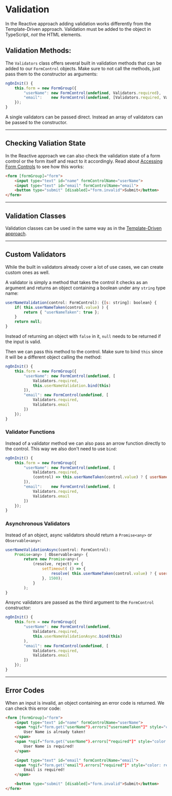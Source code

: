 # Validation
In the Reactive approach adding validation works differently from the Template-Driven approach. Validation must be added to the object in TypeScript, *not* the HTML elements.

## Validation Methods:
The `Validators` class offers several built in validation methods that can be added to our `FormControl` objects. Make sure to not call the methods, just pass them to the constructor as arguments:
```js
ngOnInit() {
    this.form = new FormGroup({
        "userName": new FormControl(undefined, Validators.required),
        "email":    new FormControl(undefined, [Validators.required, Validators.email])
    });
}
```
A single validators can be passed direct. Instead an array of validators can be passed to the constructor.

---
## Checking Valiation State
In the Reactive approach we can also check the validation state of a form control or the form itself and react to it accordingly. Read about [Accessing Form Controls](./index.md#accessing-form-controls) to see how this works:
```html
<form [formGroup]="form">
    <input type="text" id="name" formControlName="userName">
    <input type="text" id="email" formControlName="email">
    <button type="submit" [disabled]="form.invalid">Submit</button>
</form>
```

---
## Validation Classes
Validation classes can be used in the same way as in the [Template-Driven approach](../Reactive/validation.md#validation-classes).

---
## Custom Validators
While the built in validators already cover a lot of use cases, we can create custom ones as well.

A validator is simply a method that takes the control it checks as an argument and returns an object containing a boolean under any `string` type name:
```js
userNameValidation(control: FormControl): {[s: string]: boolean} {
    if( this.userNameTaken(control.value) ) {
        return { "userNameTaken": true };
    }
    return null;
}
```
Instead of returning an object with `false` in it, `null` needs to be returned if the input is valid.

Then we can pass this method to the control. Make sure to bind `this` since it will be a different object calling the method:
```js
ngOnInit() {
    this.form = new FormGroup({
        "userName": new FormControl(undefined, [
            Validators.required, 
            this.userNameValidation.bind(this)
        ]),
        "email": new FormControl(undefined, [
            Validators.required, 
            Validators.email
        ])
    });
}
```

### Validator Functions
Instead of a validator method we can also pass an arrow function directly to the control. This way we also don't need to use `bind`:
```js
ngOnInit() {
    this.form = new FormGroup({
        "userName": new FormControl(undefined, [
            Validators.required, 
            (control) => this.userNameTaken(control.value) ? { userNameTaken: true } : null
        ]),
        "email":    new FormControl(undefined, [
            Validators.required, 
            Validators.email
        ])
    });
}
```

### Asynchronous Validators
Instead of an object, async validators should return a `Promise<any>` or `Observable<any>`:
```js
userNameValidationAsync(control: FormControl): 
    Promise<any> | Observable<any> {
        return new Promise<any>(
            (resolve, reject) => {
                setTimeout( () => {
                    resolve( this.userNameTaken(control.value) ? { userNameTaken: true } : null );
                }, 1500);
            }
        );
}
```
Ansync validators are passed as the third argument to the `FormControl` constructor:
```js
ngOnInit() {
    this.form = new FormGroup({
        "userName": new FormControl(undefined, 
            Validators.required, 
            this.userNameValidationAsync.bind(this)
        ),
        "email": new FormControl(undefined, [
            Validators.required, 
            Validators.email
        ])
    });
}
```

---
## Error Codes
When an input is invalid, an object containing an error code is returned. We can check this error code:
```html
<form [formGroup]="form">
    <input type="text" id="name" formControlName="userName">
    <span *ngif="form.get("userName").errors["usernameTaken"]" style="color: red">
        User Name is already taken!
    </span>
    <span *ngif="form.get("userName").errors["required"]" style="color: red">
        User Name is required!
    </span>

    <input type="text" id="email" formControlName="email">
    <span *ngif="form.get("email").errors["required"]" style="color: red">
        Email is required!
    </span>

    <button type="submit" [disabled]="form.invalid">Submit</button>
</form>
```